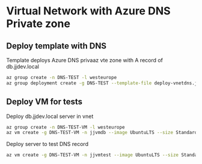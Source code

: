 # Virtual Network with Azure DNS Private zone

## Deploy template with DNS

Template deploys Azure DNS privaaz vte zone with A record of db.jjdev.local

```bash
az group create -n DNS-TEST -l westeurope
az group deployment create -g DNS-TEST --template-file deploy-vnetdns.json --parameters deploy-vnetdns-params.json
```

## Deploy VM for tests

Deploy db.jjdev.local server in vnet

```bash
az group create -n DNS-TEST-VM -l westeurope
az vm create -g DNS-TEST-VM -n jjvmdb --image UbuntuLTS --size Standard_B1ms --subnet $(az network vnet subnet show -g DNS-TEST --vnet-name jjtestdns-vnet -n backend -o tsv --query id) --private-ip-address 10.1.0.4 --public-ip-address "" --authentication-type password --admin-username jj --admin-password Azure-1234567890
```

Deploy server to test DNS record

```bash
az vm create -g DNS-TEST-VM -n jjvmtest --image UbuntuLTS --size Standard_B1ms --subnet $(az network vnet subnet show -g DNS-TEST --vnet-name jjtestdns-vnet -n backend -o tsv --query id) --authentication-type password --admin-username jj --admin-password Azure-1234567890
```
